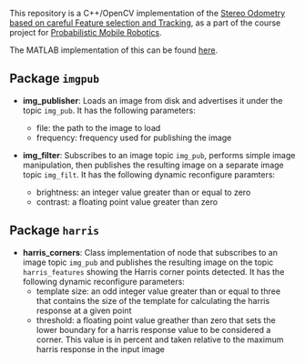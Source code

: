 This repository is a C++/OpenCV implementation of the [Stereo Odometry based on careful Feature selection and Tracking](ieeexplore.ieee.org/iel7/7320493/7324045/07324219.pdf), as a part of the course project for [Probabilistic Mobile Robotics](http://home.iitk.ac.in/~gpandey/ee_698g.html).

The MATLAB implementation of this can be found [here](https://github.com/Mayankm96/Stereo-Odometry-SOFT).

## Package `imgpub`

* __img_publisher__: Loads an image from disk and advertises it
under the topic `img_pub`. It has the following parameters:
	* file: the path to the image to load
	* frequency: frequency used for publishing the image 

* __img_filter__: Subscribes to an image topic `img_pub`, performs simple image manipulation, then publishes the resulting image on a separate image topic `img_filt`. It has the following dynamic reconfigure paramters:
	* brightness: an integer value greater than or equal to zero
	* contrast: a floating point value greater than zero

## Package `harris`

* __harris_corners__: Class implementation of node that subscribes to an image topic `img_pub` and publishes the resulting image on the topic `harris_features` showing the Harris corner points detected. It has the following dynamic reconfigure parameters:
	* template size: an odd integer value greater than or equal to three that contains the size of the template for calculating the harris response at a given point
	* threshold: a floating point value greather than zero that sets the lower boundary for a harris response value to be considered a corner. This value is in percent and taken relative to the maximum harris response in the input image